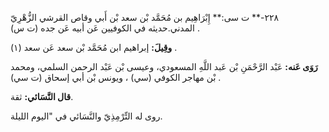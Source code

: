 ٢٢٨-** ت سى:** إِبْرَاهِيم بن مُحَمَّد بْن سعد بْن أَبي وقاص القرشي الزُّهْرِيّ المدني.حديثه في الكوفيين عَن أبيه عَن جده (ت س) .

**وقِيلَ:** إبراهيم ابن مُحَمَّد بْن سعد عَن سعد (١) .

**رَوَى عَنه:** عَبْد الرَّحْمَنِ بْن عَبد اللَّهِ المسعودي، وعيسى بْن عَبْد الرحمن السلمي، ومحمد بْن مهاجر الكوفي (سي) ، ويونس بْن أبي إسحاق (ت سي) .

**قال النَّسَائي:** ثقة.

روى له التِّرْمِذِيّ والنَّسَائي في "اليوم الليلة.